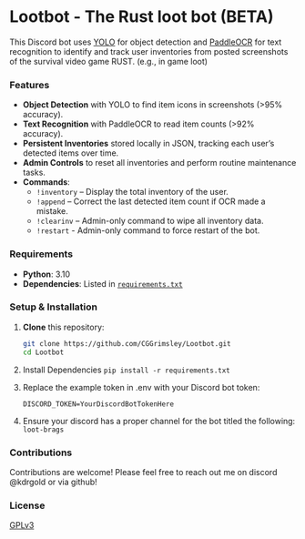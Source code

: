 # Lootbot - The Rust loot bot (BETA)

This Discord bot uses [YOLO](https://github.com/ultralytics/ultralytics) for object detection and [PaddleOCR](https://github.com/PaddlePaddle/PaddleOCR) for text recognition to identify and track user inventories from posted screenshots of the survival video game RUST. (e.g., in game loot)

### Features
- **Object Detection** with YOLO to find item icons in screenshots (>95% accuracy).
- **Text Recognition** with PaddleOCR to read item counts (>92% accuracy).
- **Persistent Inventories** stored locally in JSON, tracking each user’s detected items over time.
- **Admin Controls** to reset all inventories and perform routine maintenance tasks.
- **Commands**:
  - `!inventory` – Display the total inventory of the user.
  - `!append` – Correct the last detected item count if OCR made a mistake.
  - `!clearinv` – Admin-only command to wipe all inventory data.
  - `!restart` - Admin-only command to force restart of the bot.

### Requirements
- **Python**: 3.10
- **Dependencies**: Listed in [`requirements.txt`](./requirements.txt)

### Setup & Installation
1. **Clone** this repository:
   ```bash
   git clone https://github.com/CGGrimsley/Lootbot.git
   cd Lootbot
   ```

2. Install Dependencies
   ```pip install -r requirements.txt```

3. Replace the example token in .env with your Discord bot token:
   ```
   DISCORD_TOKEN=YourDiscordBotTokenHere
   ```

5. Ensure your discord has a proper channel for the bot titled the following:
   ```loot-brags```

### Contributions
  Contributions are welcome! Please feel free to reach out me on discord @kdrgold or via github!

### License
  [GPLv3](https://www.gnu.org/licenses/gpl-3.0.en.html)


